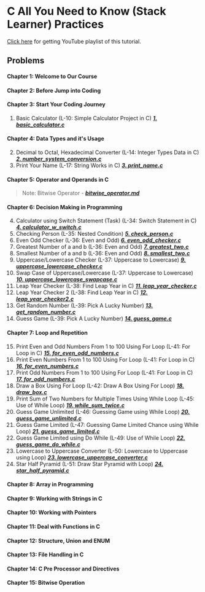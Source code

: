 # C All You Need to Know (Stack Learner) Practices
[Click here](https://www.youtube.com/watch?v=982nK2Vdk_o&list=PL_XxuZqN0xVASsjyqiNzgjUWHbDkN2Scy&index=1) for getting YouTube playlist of this tutorial.

## Problems
#### Chapter 1: Welcome to Our Course
#### Chapter 2: Before Jump into Coding
#### Chapter 3: Start Your Coding Journey
1. Basic Calculator (L-10: Simple Calculator Project in C) ***[1. basic_calculator.c](./1.%20basic_calculator.c)***
#### Chapter 4: Data Types and it's Usage
2. Decimal to Octal, Hexadecimal Converter (L-14: Integer Types Data in C) ***[2. number_system_conversion.c](2.%20number_system_conversion.c)***
3. Print Your Name (L-17: String Works in C) ***[3. print_name.c](./3.%20print_name.c)***
#### Chapter 5: Operator and Operands in C
> Note: Bitwise Operator - ***[bitwise_operator.md](./bitwise_operator.md)***
#### Chapter 6: Decision Making in Programming
4. Calculator using Switch Statement (Task) (L-34: Switch Statement in C) ***[4. calculator_w_switch.c](./4.%20calculator_w_switch.c)***
5. Checking Person (L-35: Nested Condition) ***[5. check_person.c](./5.%20check_person.c)***
6. Even Odd Checker (L-36: Even and Odd) ***[6. even_odd_checker.c](./6.%20even_odd_checker.c)***
7. Greatest Number of a and b (L-36: Even and Odd) ***[7. greatest_two.c](./7.%20greatest_two.c)***
8. Smallest Number of a and b (L-36: Even and Odd) ***[8. smallest_two.c](./8.%20smallest_two.c)***
9. Uppercase/Lowercase Checker (L-37: Uppercase to Lowercase) ***[9. uppercase_lowercase_checker.c](./9.%20uppercase_lowercase_checker.c)***
10. Swap Case of Uppercase/Lowercase (L-37: Uppercase to Lowercase) ***[10. uppercase_lowercase_swapcase.c](./10.%20uppercase_lowercase_swapcase.c)***
11. Leap Year Checker (L-38: Find Leap Year in C) ***[11. leap_year_checker.c](./11.%20leap_year_checker.c)***
12. Leap Year Checker 2 (L-38: Find Leap Year in C) ***[12. leap_year_checker2.c](./12.%20leap_year_checker2.c)***
13. Get Random Number (L-39: Pick A Lucky Number) ***[13. get_random_number.c](./13.%20get_random_number.c)***
14. Guess Game (L-39: Pick A Lucky Number) ***[14. guess_game.c](./14.%20guess_game.c)***
#### Chapter 7: Loop and Repetition
15. Print Even and Odd Numbers From 1 to 100 Using For Loop (L-41: For Loop in C) ***[15. for_even_odd_numbers.c](./15.%20for_even_odd_numbers.c)***
16. Print Even Numbers From 1 to 100 Using For Loop (L-41: For Loop in C) ***[16. for_even_numbers.c](./16.%20for_even_numbers.c)***
17. Print Odd Numbers From 1 to 100 Using For Loop (L-41: For Loop in C) ***[17. for_odd_numbers.c](./17.%20for_odd_numbers.c)***
18. Draw a Box Using For Loop (L-42: Draw A Box Using For Loop) ***[18. draw_box.c](./18.%20draw_box.c)***
19. Print Sum of Two Numbers for Multiple Times Using While Loop (L-45: Use of While Loop) ***[19. while_sum_twice.c](./19.%20while_sum_twice.c)***
20. Guess Game Unlimited (L-46: Guessing Game using While Loop) ***[20. guess_game_unlimited.c](./20.%20guess_game_unlimited.c)***
21. Guess Game Limited (L-47: Guessing Game Limited Chance using While Loop) ***[21. guess_game_limited.c](./21.%20guess_game_limited.c)***
22. Guess Game Limited using Do While (L-49: Use of While Loop) ***[22. guess_game_do_while.c](./22.%20guess_game_do_while.c)***
23. Lowercase to Uppercase Converter (L-50: Lowercase to Uppercase using Loop) ***[23. lowercase_uppercase_converter.c](./23.%20lowercase_uppercase_converter.c)***
24. Star Half Pyramid (L-51: Draw Star Pyramid with Loop) ***[24. star_half_pyramid.c](./23.%20star_half_pyramid.c)***
#### Chapter 8: Array in Programming
#### Chapter 9: Working with Strings in C
#### Chapter 10: Working with Pointers
#### Chapter 11: Deal with Functions in C
#### Chapter 12: Structure, Union and ENUM
#### Chapter 13: File Handling in C
#### Chapter 14: C Pre Processor and Directives
#### Chapter 15: Bitwise Operation
